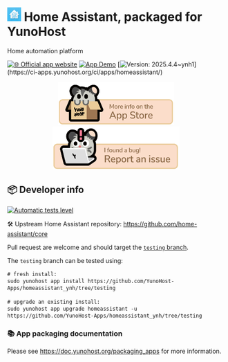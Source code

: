 <!--
N.B.: This README was automatically generated by <https://github.com/YunoHost/apps_tools/blob/main/readme_generator>
It shall NOT be edited by hand.
-->

<h1>
  <img src="https://raw.githubusercontent.com/YunoHost/apps/main/logos/homeassistant.png" width="32px" alt="Logo of Home Assistant">
  Home Assistant, packaged for YunoHost
</h1>

Home automation platform

[![🌐 Official app website](https://img.shields.io/badge/Official_app_website-darkgreen?style=for-the-badge)](https://www.home-assistant.io)
[![App Demo](https://img.shields.io/badge/App_Demo-blue?style=for-the-badge)](https://demo.home-assistant.io)
[![Version: 2025.4.4~ynh1](https://img.shields.io/badge/Version-2025.4.4~ynh1-rgba(0,150,0,1)?style=for-the-badge)](https://ci-apps.yunohost.org/ci/apps/homeassistant/)

<div align="center">
<a href="https://apps.yunohost.org/app/homeassistant"><img height="100px" src="https://github.com/YunoHost/yunohost-artwork/raw/refs/heads/main/badges/neopossum-badges/badge_more_info_on_the_appstore.svg"/></a>
<a href="https://github.com/YunoHost-Apps/homeassistant_ynh/issues"><img height="100px" src="https://github.com/YunoHost/yunohost-artwork/raw/refs/heads/main/badges/neopossum-badges/badge_report_an_issue.svg"/></a>
</div>

## 📦 Developer info

[![Automatic tests level](https://apps.yunohost.org/badge/cilevel/homeassistant)](https://ci-apps.yunohost.org/ci/apps/homeassistant/)

🛠️ Upstream Home Assistant repository: <https://github.com/home-assistant/core>

Pull request are welcome and should target the [`testing` branch](https://github.com/YunoHost-Apps/homeassistant_ynh/tree/testing).

The `testing` branch can be tested using:
```
# fresh install:
sudo yunohost app install https://github.com/YunoHost-Apps/homeassistant_ynh/tree/testing

# upgrade an existing install:
sudo yunohost app upgrade homeassistant -u https://github.com/YunoHost-Apps/homeassistant_ynh/tree/testing
```

### 📚 App packaging documentation

Please see <https://doc.yunohost.org/packaging_apps> for more information.